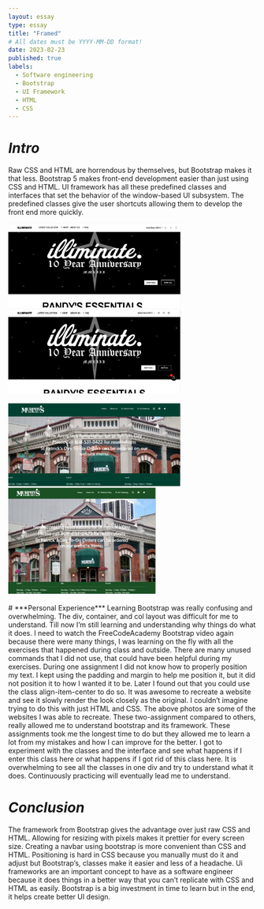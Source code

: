 ```yaml
---
layout: essay
type: essay
title: "Framed"
# All dates must be YYYY-MM-DD format!
date: 2023-02-23
published: true
labels:
  - Software engineering
  - Bootstrap
  - UI Framework
  - HTML
  - CSS
---
```



# ***Intro***
Raw CSS and HTML are horrendous by themselves, but Bootstrap makes it that less. Bootstrap 5 makes front-end development easier than just using CSS and HTML. UI framework has all these predefined classes and interfaces that set the behavior of the window-based UI subsystem. The predefined classes give the user shortcuts allowing them to develop the front end more quickly. 
<div class= "align-items">
<img width="350px" class="rounded float-start pe-4" src="../img/recreatedIlliminate.png">
<img width="350px" class="rounded float-start pe-4" src="../img/illiminate.png">

  </div>
  <br>
  <div class= "align-items">

 <img width="350px" class="rounded float-start pe-4" src="../img/recreatedMurphy.png">
<img width="300px" class="rounded float-start pe-4" src="../img/murphy.png">
  </div>
<br>
# ***Personal Experience***
Learning Bootstrap was really confusing and overwhelming. The div, container, and col layout was difficult for me to understand. Till now I’m still learning and understanding why things do what it does. I need to watch the FreeCodeAcademy Bootstrap video again because there were many things, I was learning on the fly with all the exercises that happened during class and outside. There are many unused commands that I did not use, that could have been helpful during my exercises. During one assignment I did not know how to properly position my text. I kept using the padding and margin to help me position it, but it did not position it to how I wanted it to be. Later I found out that you could use the class align-item-center to do so.  It was awesome to recreate a website and see it slowly render the look closely as the original. I couldn’t imagine trying to do this with just HTML and CSS. The above photos are some of the websites I was able to recreate. These two-assignment compared to others, really allowed me to understand bootstrap and its framework. These assignments took me the longest time to do but they allowed me to learn a lot from my mistakes and how I can improve for the better. I got to experiment with the classes and the interface and see what happens if I enter this class here or what happens if I got rid of this class here. It is overwhelming to see all the classes in one div and try to understand what it does.  Continuously practicing will eventually lead me to understand.


# ***Conclusion***
The framework from Bootstrap gives the advantage over just raw CSS and HTML.  Allowing for resizing with pixels makes it prettier for every screen size. Creating a navbar using bootstrap is more convenient than CSS and HTML. Positioning is hard in CSS because you manually must do it and adjust but Bootstrap’s, classes make it easier and less of a headache.  Ui frameworks are an important concept to have as a software engineer because it does things in a better way that you can’t replicate with CSS and HTML as easily. Bootstrap is a big investment in time to learn but in the end, it helps create better UI design.
  
